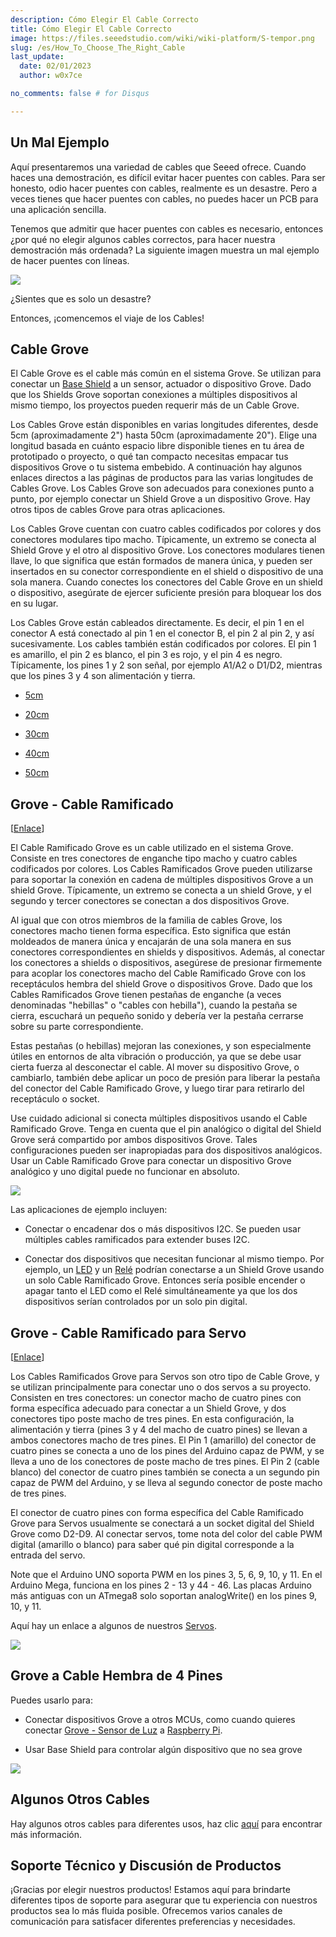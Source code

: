 ```yaml
---
description: Cómo Elegir El Cable Correcto
title: Cómo Elegir El Cable Correcto
image: https://files.seeedstudio.com/wiki/wiki-platform/S-tempor.png
slug: /es/How_To_Choose_The_Right_Cable
last_update:
  date: 02/01/2023
  author: w0x7ce

no_comments: false # for Disqus

---
```

<!-- ---
name: Cómo Elegir El Cable Correcto
category: Tutorial
title:  Cómo Elegir El Cable Correcto
prodimagename:
surveyurl: https://www.research.net/r/How_To_Choose_The_Right_Cable
--- -->

## Un Mal Ejemplo

Aquí presentaremos una variedad de cables que Seeed ofrece. Cuando haces una demostración, es difícil evitar hacer puentes con cables. Para ser honesto, odio hacer puentes con cables, realmente es un desastre. Pero a veces tienes que hacer puentes con cables, no puedes hacer un PCB para una aplicación sencilla.

Tenemos que admitir que hacer puentes con cables es necesario, entonces ¿por qué no elegir algunos cables correctos, para hacer nuestra demostración más ordenada?
La siguiente imagen muestra un mal ejemplo de hacer puentes con líneas.

![](https://files.seeedstudio.com/wiki/How_To_Choose_The_Right_Cable/img/How_to_choose_cable_1.jpg)

¿Sientes que es solo un desastre?

Entonces, ¡comencemos el viaje de los Cables!

## Cable Grove

El Cable Grove es el cable más común en el sistema Grove. Se utilizan para conectar un [Base Shield](https://www.seeedstudio.com/depot/base-shield-v13-p-1378.html?cPath=98_16) a un sensor, actuador o dispositivo Grove. Dado que los Shields Grove soportan conexiones a múltiples dispositivos al mismo tiempo, los proyectos pueden requerir más de un Cable Grove.

Los Cables Grove están disponibles en varias longitudes diferentes, desde 5cm (aproximadamente 2") hasta 50cm (aproximadamente 20"). Elige una longitud basada en cuánto espacio libre disponible tienes en tu área de prototipado o proyecto, o qué tan compacto necesitas empacar tus dispositivos Grove o tu sistema embebido. A continuación hay algunos enlaces directos a las páginas de productos para las varias longitudes de Cables Grove. Los Cables Grove son adecuados para conexiones punto a punto, por ejemplo conectar un Shield Grove a un dispositivo Grove. Hay otros tipos de cables Grove para otras aplicaciones.

Los Cables Grove cuentan con cuatro cables codificados por colores y dos conectores modulares tipo macho. Típicamente, un extremo se conecta al Shield Grove y el otro al dispositivo Grove. Los conectores modulares tienen llave, lo que significa que están formados de manera única, y pueden ser insertados en su conector correspondiente en el shield o dispositivo de una sola manera. Cuando conectes los conectores del Cable Grove en un shield o dispositivo, asegúrate de ejercer suficiente presión para bloquear los dos en su lugar.

Los Cables Grove están cableados directamente. Es decir, el pin 1 en el conector A está conectado al pin 1 en el conector B, el pin 2 al pin 2, y así sucesivamente. Los cables también están codificados por colores. El pin 1 es amarillo, el pin 2 es blanco, el pin 3 es rojo, y el pin 4 es negro. Típicamente, los pines 1 y 2 son señal, por ejemplo A1/A2 o D1/D2, mientras que los pines 3 y 4 son alimentación y tierra.

- [5cm](https://www.seeedstudio.com/Grove-Universal-4-Pin-Buckled-5cm-Cable-5-PCs-Pack.html)

- [20cm](https://www.seeedstudio.com/Grove-Universal-4-Pin-Buckled-20cm-Cable-5-PCs-pack.html)

- [30cm](https://www.seeedstudio.com/Grove-Universal-4-Pin-Buckled-30cm-Cable-5-PCs-Pack.html)

- [40cm](https://www.seeedstudio.com/Grove-Universal-4-Pin-Buckled-40cm-Cable-5-PCs-Pack.html)

- [50cm](https://www.seeedstudio.com/Grove-Universal-4-Pin-Buckled-50cm-Cable-5-PCs-Pack.html)

## Grove - Cable Ramificado

[[Enlace](https://www.seeedstudio.com/Grove-Branch-Cable-5PCs-pack.html)]

El Cable Ramificado Grove es un cable utilizado en el sistema Grove. Consiste en tres conectores de enganche tipo macho y cuatro cables codificados por colores. Los Cables Ramificados Grove pueden utilizarse para soportar la conexión en cadena de múltiples dispositivos Grove a un shield Grove. Típicamente, un extremo se conecta a un shield Grove, y el segundo y tercer conectores se conectan a dos dispositivos Grove.

Al igual que con otros miembros de la familia de cables Grove, los conectores macho tienen forma específica. Esto significa que están moldeados de manera única y encajarán de una sola manera en sus conectores correspondientes en shields y dispositivos. Además, al conectar los conectores a shields o dispositivos, asegúrese de presionar firmemente para acoplar los conectores macho del Cable Ramificado Grove con los receptáculos hembra del shield Grove o dispositivos Grove. Dado que los Cables Ramificados Grove tienen pestañas de enganche (a veces denominadas "hebillas" o "cables con hebilla"), cuando la pestaña se cierra, escuchará un pequeño sonido y debería ver la pestaña cerrarse sobre su parte correspondiente.

Estas pestañas (o hebillas) mejoran las conexiones, y son especialmente útiles en entornos de alta vibración o producción, ya que se debe usar cierta fuerza al desconectar el cable. Al mover su dispositivo Grove, o cambiarlo, también debe aplicar un poco de presión para liberar la pestaña del conector del Cable Ramificado Grove, y luego tirar para retirarlo del receptáculo o socket.

Use cuidado adicional si conecta múltiples dispositivos usando el Cable Ramificado Grove. Tenga en cuenta que el pin analógico o digital del Shield Grove será compartido por ambos dispositivos Grove. Tales configuraciones pueden ser inapropiadas para dos dispositivos analógicos. Usar un Cable Ramificado Grove para conectar un dispositivo Grove analógico y uno digital puede no funcionar en absoluto.

![](https://files.seeedstudio.com/wiki/How_To_Choose_The_Right_Cable/img/Grove-Branch_Cable-5PCs_pack-.jpg)

Las aplicaciones de ejemplo incluyen:

- Conectar o encadenar dos o más dispositivos I2C. Se pueden usar múltiples cables ramificados para extender buses I2C.

- Conectar dos dispositivos que necesitan funcionar al mismo tiempo. Por ejemplo, un [LED](https://www.seeedstudio.com/Grove-LED-Pack-p-4364.html) y un [Relé](https://www.seeedstudio.com/Grove-Relay.html) podrían conectarse a un Shield Grove usando un solo Cable Ramificado Grove. Entonces sería posible encender o apagar tanto el LED como el Relé simultáneamente ya que los dos dispositivos serían controlados por un solo pin digital.

## Grove - Cable Ramificado para Servo

[[Enlace](https://www.seeedstudio.com/Grove-Branch-Cable-for-Servo-5PCs-pack.html)]

Los Cables Ramificados Grove para Servos son otro tipo de Cable Grove, y se utilizan principalmente para conectar uno o dos servos a su proyecto. Consisten en tres conectores: un conector macho de cuatro pines con forma específica adecuado para conectar a un Shield Grove, y dos conectores tipo poste macho de tres pines. En esta configuración, la alimentación y tierra (pines 3 y 4 del macho de cuatro pines) se llevan a ambos conectores macho de tres pines. El Pin 1 (amarillo) del conector de cuatro pines se conecta a uno de los pines del Arduino capaz de PWM, y se lleva a uno de los conectores de poste macho de tres pines. El Pin 2 (cable blanco) del conector de cuatro pines también se conecta a un segundo pin capaz de PWM del Arduino, y se lleva al segundo conector de poste macho de tres pines.

El conector de cuatro pines con forma específica del Cable Ramificado Grove para Servos usualmente se conectará a un socket digital del Shield Grove como D2-D9. Al conectar servos, tome nota del color del cable PWM digital (amarillo o blanco) para saber qué pin digital corresponde a la entrada del servo.

Note que el Arduino UNO soporta PWM en los pines 3, 5, 6, 9, 10, y 11. En el Arduino Mega, funciona en los pines 2 - 13 y 44 - 46. Las placas Arduino más antiguas con un ATmega8 solo soportan analogWrite() en los pines 9, 10, y 11.

Aquí hay un enlace a algunos de nuestros [Servos](https://www.seeedstudio.com/catalogsearch/result/?q=servos).

![](https://files.seeedstudio.com/wiki/How_To_Choose_The_Right_Cable/img/4pinto2x3pin500.jpg)

## Grove a Cable Hembra de 4 Pines

Puedes usarlo para:

- Conectar dispositivos Grove a otros MCUs, como cuando quieres conectar [Grove - Sensor de Luz](https://www.seeedstudio.com/Grove-Light-Sensor-p-746.html) a [Raspberry Pi](http://www.raspberrypi.org/).

- Usar Base Shield para controlar algún dispositivo que no sea grove

![](https://files.seeedstudio.com/wiki/How_To_Choose_The_Right_Cable/img/4p254.jpg)

## Algunos Otros Cables

Hay algunos otros cables para diferentes usos, haz clic [aquí](https://www.seeedstudio.com/catalogsearch/result/?q=Cables) para encontrar más información.

## Soporte Técnico y Discusión de Productos

¡Gracias por elegir nuestros productos! Estamos aquí para brindarte diferentes tipos de soporte para asegurar que tu experiencia con nuestros productos sea lo más fluida posible. Ofrecemos varios canales de comunicación para satisfacer diferentes preferencias y necesidades.

<div class="button_tech_support_container">
<a href="https://forum.seeedstudio.com/" class="button_forum"></a> 
<a href="https://www.seeedstudio.com/contacts" class="button_email"></a>
</div>

<div class="button_tech_support_container">
<a href="https://discord.gg/eWkprNDMU7" class="button_discord"></a> 
<a href="https://github.com/Seeed-Studio/wiki-documents/discussions/69" class="button_discussion"></a>
</div>

